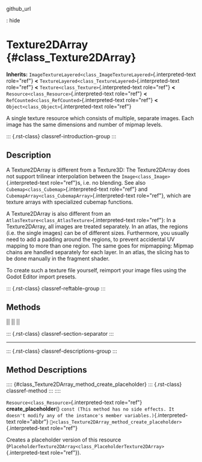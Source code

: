 github_url

:   hide

# Texture2DArray {#class_Texture2DArray}

**Inherits:**
`ImageTextureLayered<class_ImageTextureLayered>`{.interpreted-text
role="ref"} **\<**
`TextureLayered<class_TextureLayered>`{.interpreted-text role="ref"}
**\<** `Texture<class_Texture>`{.interpreted-text role="ref"} **\<**
`Resource<class_Resource>`{.interpreted-text role="ref"} **\<**
`RefCounted<class_RefCounted>`{.interpreted-text role="ref"} **\<**
`Object<class_Object>`{.interpreted-text role="ref"}

A single texture resource which consists of multiple, separate images.
Each image has the same dimensions and number of mipmap levels.

::: {.rst-class}
classref-introduction-group
:::

## Description

A Texture2DArray is different from a Texture3D: The Texture2DArray does
not support trilinear interpolation between the
`Image<class_Image>`{.interpreted-text role="ref"}s, i.e. no blending.
See also `Cubemap<class_Cubemap>`{.interpreted-text role="ref"} and
`CubemapArray<class_CubemapArray>`{.interpreted-text role="ref"}, which
are texture arrays with specialized cubemap functions.

A Texture2DArray is also different from an
`AtlasTexture<class_AtlasTexture>`{.interpreted-text role="ref"}: In a
Texture2DArray, all images are treated separately. In an atlas, the
regions (i.e. the single images) can be of different sizes. Furthermore,
you usually need to add a padding around the regions, to prevent
accidental UV mapping to more than one region. The same goes for
mipmapping: Mipmap chains are handled separately for each layer. In an
atlas, the slicing has to be done manually in the fragment shader.

To create such a texture file yourself, reimport your image files using
the Godot Editor import presets.

::: {.rst-class}
classref-reftable-group
:::

## Methods

||
||
||

::: {.rst-class}
classref-section-separator
:::

------------------------------------------------------------------------

::: {.rst-class}
classref-descriptions-group
:::

## Method Descriptions

:::: {#class_Texture2DArray_method_create_placeholder}
::: {.rst-class}
classref-method
:::
::::

`Resource<class_Resource>`{.interpreted-text role="ref"}
**create_placeholder**()
`const (This method has no side effects. It doesn't modify any of the instance's member variables.)`{.interpreted-text
role="abbr"}
`🔗<class_Texture2DArray_method_create_placeholder>`{.interpreted-text
role="ref"}

Creates a placeholder version of this resource
(`PlaceholderTexture2DArray<class_PlaceholderTexture2DArray>`{.interpreted-text
role="ref"}).

